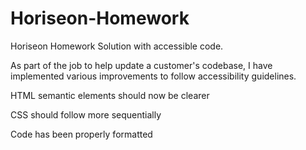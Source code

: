 # Horiseon-Homework
Horiseon Homework Solution with accessible code. 

As part of the job to help update a customer's codebase, I have implemented various improvements to follow accessibility guidelines.

HTML semantic elements should now be clearer

CSS should follow more sequentially

Code has been properly formatted
